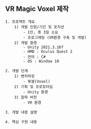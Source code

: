 VR Magic Voxel 제작
----
	1. 프로젝트 개요
		1) 개발 인원/기간 및 포지션
			- 1인, 총 3일 소요
			- 프로그래밍 (VR환경 구축 및 개발)
		2) 개발 환경
			- Unity 2021.3.16f
			- HMD : Oculus Quest 2
			- 언어 : C#
			- OS : Window 10
			
	2. 개발 단계
		1) 벤치마킹
			- 복셀(Voxel)
		2) 기획 및 프로토타입
			- Unity 환경
		3) 알파 버전
			- VR 환경

	3. 개발 내용 설명 
	
	4. 핵심 구현 내용
	
  
